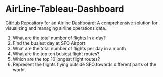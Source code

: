 # AirLine-Tableau-Dashboard
 GitHub Repository for an Airline Dashboard: A comprehensive solution for visualizing and managing airline operations data.

1. What are the total number of flights in a day?
2. Find the busiest day at SFO Airport
3. What are the total number of flights per day in a month
4. What are the top ten busiest flight routes?
5. Which are the top 10 longest flight routes?
6. Represent the flights flying outside SFO towards different parts of the world.


